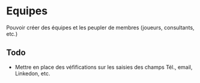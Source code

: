# Equipes
Pouvoir créer des équipes et les peupler de membres (joueurs, consultants, etc.)

## Todo
- Mettre en place des véfifications sur les saisies des champs Tél., email, Linkedon, etc.
